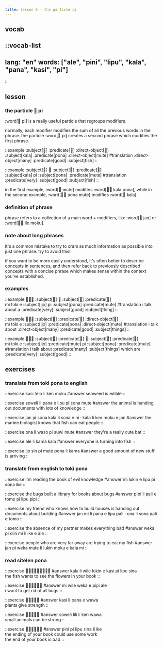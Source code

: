 ```yaml
---
title: lesson 6 - the particle pi
---
```


## vocab
::vocab-list
---
lang: "en"
words: ["ale", "pini", "lipu", "kala", "pana", "kasi", "pi"]
---
::

## lesson
### the particle 󱥍 pi
:word[󱥍 pi] is a really useful particle that regroups modifiers.

normally, each modifier modifies the sum of all the previous words in the phrase. the particle :word[󱥍 pi] creates a second phrase which modifies the first phrase.

::example
:subject[󱤔] :predicate[󱥔] :direct-object[󱤼] \
:subject[kala] :predicate[pona] :direct-object[mute]
#translation
:direct-object[many] :predicate[good] :subject[fish]
::

::example
:subject[󱤔] 󱥍 :subject[󱥔] :predicate[󱤼] \
:subject[kala] pi :subject[pona] :predicate[mute]
#translation
:predicate[very] :subject[good] :subject[fish]
::

in the first example, :word[󱤼 mute] modifies :word[󱤔󱥔 kala pona], while in the second example, :word[󱥔󱤼 pona mute] modifies :word[󱤔 kala].

### definition of phrase
phrase refers to a collection of a main word + modifiers, like :word[󱤑 jan] or :word[󱤎󱤶 ilo moku].

### note about long phrases
it's a common mistake to try to cram as much information as possible into just one phrase. try to avoid this!

if you want to be more easily understood, it's often better to describe concepts in sentences, and then refer back to previously described concepts with a concise phrase which makes sense within the context you've established.

### examples
::example
󱤴󱥬󱤉 :subject[󱤌] 󱥍 :subject[󱥔] :predicate[󱤼] \
mi toki e :subject[ijo] pi :subject[pona] :predicate[mute]
#translation
i talk about a :predicate[very] :subject[good] :subject[thing]
::

::example
󱤴󱥬󱤉 :subject[󱤌] :predicate[󱥔] :direct-object[󱤼] \
mi toki e :subject[ijo] :predicate[pona] :direct-object[mute]
#translation
i talk about :direct-object[many] :predicate[good] :subject[things]
::

::example
󱤴󱥬󱤉 :subject[󱤌] :predicate[󱤼] 󱥍 :subject[󱥔] :predicate[󱤼] \
mi toki e :subject[ijo] :predicate[mute] pi :subject[pona] :predicate[mute]
#translation
i talk about :predicate[many] :subject[things] which are :predicate[very] :subject[good]
::

## exercises
### translate from toki pona to english
::exercise
kasi telo li ken moku
#answer
seaweed is edible
::

::exercise
soweli li pana e lipu pi sona mute
#answer
the animal is handing out documents with lots of knowledge
::

::exercise
jan pi sona kala li sona e ni · kala li ken moku e jan
#answer
the marine biologist knows that fish can eat people
::

::exercise
ona li waso pi suwi mute
#answer
they're a really cute bat
::

::exercise
ale li kama kala
#answer
everyone is turning into fish
::

::exercise
ijo sin pi mute pona li kama
#answer
a good amount of new stuff is arriving
::

### translate from english to toki pona
::exercise
i'm reading the book of evil knowledge
#answer
mi lukin e lipu pi sona ike
::

::exercise
the bugs built a library for books about bugs
#answer
pipi li pali e tomo pi lipu pipi
::

::exercise
my friend who knows how to build houses is handing out documents about building
#answer
jan mi li pana e lipu pali · ona li sona pali e tomo
::

::exercise
the absence of my partner makes everything bad
#answer
weka pi olin mi li ike e ale
::

::exercise
people who are very far away are trying to eat my fish
#answer
jan pi weka mute li lukin moku e kala mi
::

### read sitelen pona
::exercise
󱤔󱤧󱥷󱤮󱤉󱤗󱥍󱤪󱥞
#answer
kala li wile lukin e kasi pi lipu sina \
the fish wants to see the flowers in your book
::

::exercise
󱤴󱥷󱥶󱤉󱥑󱤄
#answer
mi wile weka e pipi ale \
i want to get rid of all bugs
::

::exercise
󱤗󱤧󱥌󱤉󱥵
#answer
kasi li pana e wawa \
plants give strength
::

::exercise
󱥢󱤨󱤧󱤘󱥵
#answer
soweli lili li ken wawa \
small animals can be strong
::

::exercise
󱥐󱥍󱤪󱥞󱤧󱤍
#answer
pini pi lipu sina li ike \
the ending of your book could use some work \
the end of your book is bad
::